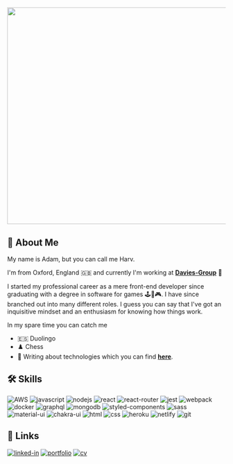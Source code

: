 # <img src="https://media.giphy.com/media/Nx0rz3jtxtEre/giphy.gif" width="1000px" height="500px">

## 🚀 About Me

My name is Adam, but you can call me Harv.

I'm from Oxford, England 🇬🇧 and currently I'm working at [**Davies-Group**](https://technology.davies-group.com/technology/) 💼

I started my professional career as a mere front-end developer since graduating with a degree in software for games 🕹️👾🎮. 
I have since branched out into many different roles. I guess you can say that I've got an inquisitive mindset and an enthusiasm for knowing how things work.

In my spare time you can catch me
- 🇪🇸 Duolingo
- ♟️ Chess
- 📝 Writing about technologies which you can find [**here**](https://www.heyitsmeharv.com/blog).

## 🛠️ Skills

![AWS](https://img.shields.io/badge/AWS-%23FF9900.svg?style=for-the-badge&logo=amazon-aws&logoColor=white)
![javascript](https://img.shields.io/badge/JavaScript-323330?style=for-the-badge&logo=javascript&logoColor=F7DF1E)
![nodejs](https://img.shields.io/badge/Nodejs-43853d?style=for-the-badge&logo=Node.js&logoColor=F7DF1E)
![react](https://img.shields.io/badge/React-20232A?style=for-the-badge&logo=react&logoColor=61DAFB)
![react-router](https://img.shields.io/badge/React_Router-CA4245?style=for-the-badge&logo=react-router&logoColor=white)
![jest](https://img.shields.io/badge/Jest-C21325?style=for-the-badge&logo=jest&logoColor=white)
![webpack](https://img.shields.io/badge/Webpack-8DD6F9?style=for-the-badge&logo=webpack&logoColor=white)
![docker](https://img.shields.io/badge/Docker-46a2f1?style=for-the-badge&logo=docker&logoColor=white)
![graphql](https://img.shields.io/badge/GraphQL-E434AA?style=for-the-badge&logo=graphql&logoColor=white)
![mongodb](https://img.shields.io/badge/MongoDB-13aa52?style=for-the-badge&logo=mongodb&logoColor=white)
![styled-components](https://img.shields.io/badge/Styled_Components-db7092?style=for-the-badge&logo=styled-components&logoColor=white)
![sass](https://img.shields.io/badge/SASS-CC6699?style=for-the-badge&logo=sass&logoColor=white)
![material-ui](https://img.shields.io/badge/Material_UI-0081CB?style=for-the-badge&logo=mui&logoColor=white)
![chakra-ui](https://img.shields.io/badge/Chakra_UI-319795?style=for-the-badge&logo=chakra-ui&logoColor=white)
![html](https://img.shields.io/badge/HTML5-E34F26?style=for-the-badge&logo=html5&logoColor=white)
![css](https://img.shields.io/badge/CSS3-1572B6?style=for-the-badge&logo=css3&logoColor=white)
![heroku](https://img.shields.io/badge/Heroku-430098?style=for-the-badge&logo=heroku&logoColor=white)
![netlify](https://img.shields.io/badge/Netlify-00C7B7?style=for-the-badge&logo=netlify&logoColor=white)
![git](https://img.shields.io/badge/-Git-F05032?style=for-the-badge&logo=git&logoColor=white)


## 🔗 Links

[![linked-in](https://img.shields.io/badge/Linked_In-0077B5?style=for-the-badge&logo=LinkedIn&logoColor=white)](https://www.linkedin.com/in/heyitsmeharv/)
[![portfolio](https://img.shields.io/badge/Portfolio-5340ff?style=for-the-badge&logo=Google-chrome&logoColor=white)](https://www.heyitsmeharv.com/)
[![cv](https://img.shields.io/badge/CV-4285F4?style=for-the-badge&logo=read-the-docs&logoColor=white)](https://heyitsmeharv.s3.eu-west-2.amazonaws.com/AH_CV2.pdf)
